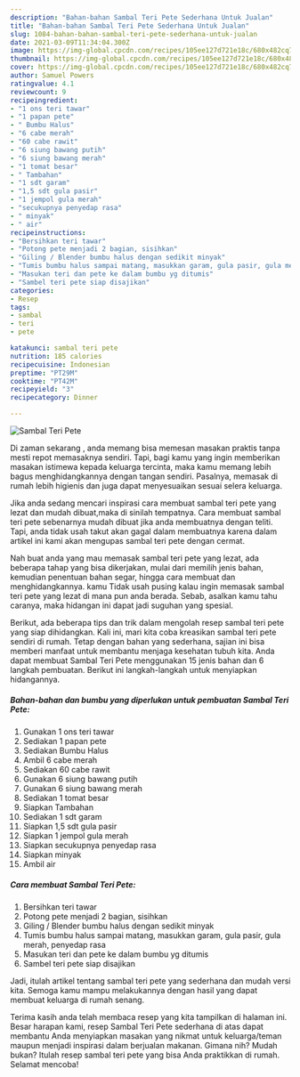```yaml
---
description: "Bahan-bahan Sambal Teri Pete Sederhana Untuk Jualan"
title: "Bahan-bahan Sambal Teri Pete Sederhana Untuk Jualan"
slug: 1084-bahan-bahan-sambal-teri-pete-sederhana-untuk-jualan
date: 2021-03-09T11:34:04.300Z
image: https://img-global.cpcdn.com/recipes/105ee127d721e18c/680x482cq70/sambal-teri-pete-foto-resep-utama.jpg
thumbnail: https://img-global.cpcdn.com/recipes/105ee127d721e18c/680x482cq70/sambal-teri-pete-foto-resep-utama.jpg
cover: https://img-global.cpcdn.com/recipes/105ee127d721e18c/680x482cq70/sambal-teri-pete-foto-resep-utama.jpg
author: Samuel Powers
ratingvalue: 4.1
reviewcount: 9
recipeingredient:
- "1 ons teri tawar"
- "1 papan pete"
- " Bumbu Halus"
- "6 cabe merah"
- "60 cabe rawit"
- "6 siung bawang putih"
- "6 siung bawang merah"
- "1 tomat besar"
- " Tambahan"
- "1 sdt garam"
- "1,5 sdt gula pasir"
- "1 jempol gula merah"
- "secukupnya penyedap rasa"
- " minyak"
- " air"
recipeinstructions:
- "Bersihkan teri tawar"
- "Potong pete menjadi 2 bagian, sisihkan"
- "Giling / Blender bumbu halus dengan sedikit minyak"
- "Tumis bumbu halus sampai matang, masukkan garam, gula pasir, gula merah, penyedap rasa"
- "Masukan teri dan pete ke dalam bumbu yg ditumis"
- "Sambel teri pete siap disajikan"
categories:
- Resep
tags:
- sambal
- teri
- pete

katakunci: sambal teri pete 
nutrition: 185 calories
recipecuisine: Indonesian
preptime: "PT29M"
cooktime: "PT42M"
recipeyield: "3"
recipecategory: Dinner

---
```



![Sambal Teri Pete](https://img-global.cpcdn.com/recipes/105ee127d721e18c/680x482cq70/sambal-teri-pete-foto-resep-utama.jpg)

Di zaman  sekarang , anda memang bisa memesan masakan praktis tanpa mesti repot memasaknya sendiri. Tapi, bagi kamu yang ingin memberikan masakan istimewa kepada keluarga tercinta, maka kamu memang lebih bagus menghidangkannya dengan tangan sendiri. Pasalnya, memasak di rumah lebih higienis dan juga dapat menyesuaikan sesuai selera keluarga.

Jika anda sedang mencari inspirasi cara membuat sambal teri pete yang lezat dan mudah dibuat,maka di sinilah tempatnya. Cara membuat sambal teri pete  sebenarnya mudah dibuat jika anda membuatnya dengan teliti. Tapi, anda tidak usah takut akan gagal dalam membuatnya 
karena dalam artikel ini kami akan mengupas sambal teri pete dengan cermat.  



Nah buat anda yang mau memasak sambal teri pete yang lezat, ada beberapa tahap yang bisa dikerjakan, mulai dari memilih jenis bahan, kemudian penentuan bahan segar, hingga cara membuat dan menghidangkannya. kamu Tidak usah pusing kalau ingin memasak sambal teri pete yang lezat di mana pun anda berada. Sebab, asalkan kamu  tahu caranya, maka hidangan ini dapat jadi suguhan yang spesial.

Berikut, ada beberapa tips dan trik dalam mengolah resep sambal teri pete yang siap dihidangkan. Kali ini, mari kita coba kreasikan sambal teri pete sendiri di rumah. Tetap dengan bahan yang sederhana, sajian ini bisa memberi manfaat untuk membantu menjaga kesehatan tubuh kita. Anda dapat membuat Sambal Teri Pete menggunakan 15 jenis bahan dan 6 langkah pembuatan. Berikut ini langkah-langkah untuk menyiapkan hidangannya.

<!--inarticleads1-->

##### Bahan-bahan dan bumbu yang diperlukan untuk pembuatan Sambal Teri Pete:

1. Gunakan 1 ons teri tawar
1. Sediakan 1 papan pete
1. Sediakan  Bumbu Halus
1. Ambil 6 cabe merah
1. Sediakan 60 cabe rawit
1. Gunakan 6 siung bawang putih
1. Gunakan 6 siung bawang merah
1. Sediakan 1 tomat besar
1. Siapkan  Tambahan
1. Sediakan 1 sdt garam
1. Siapkan 1,5 sdt gula pasir
1. Siapkan 1 jempol gula merah
1. Siapkan secukupnya penyedap rasa
1. Siapkan  minyak
1. Ambil  air




<!--inarticleads2-->

##### Cara membuat Sambal Teri Pete:

1. Bersihkan teri tawar
1. Potong pete menjadi 2 bagian, sisihkan
1. Giling / Blender bumbu halus dengan sedikit minyak
1. Tumis bumbu halus sampai matang, masukkan garam, gula pasir, gula merah, penyedap rasa
1. Masukan teri dan pete ke dalam bumbu yg ditumis
1. Sambel teri pete siap disajikan




Jadi, itulah artikel tentang  sambal teri pete  yang sederhana dan mudah versi kita. Semoga kamu mampu melakukannya dengan hasil yang dapat membuat keluarga di rumah senang. 

Terima kasih anda telah membaca resep yang kita tampilkan di halaman ini. Besar harapan kami, resep  Sambal Teri Pete sederhana di atas dapat membantu Anda menyiapkan masakan yang nikmat untuk keluarga/teman maupun menjadi inspirasi dalam berjualan makanan. Gimana nih? Mudah bukan? Itulah resep sambal teri pete yang bisa Anda praktikkan di rumah. Selamat mencoba!


